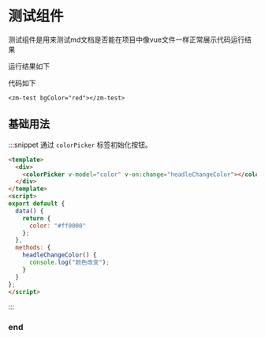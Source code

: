 # 测试组件
 
测试组件是用来测试md文档是否能在项目中像vue文件一样正常展示代码运行结果

运行结果如下

<zm-test bgColor="blue"></zm-test>

代码如下

`<zm-test bgColor="red"></zm-test>`

## 基础用法

:::snippet 通过 `colorPicker` 标签初始化按钮。

```html
<template>
  <div>
    <colorPicker v-model="color" v-on:change="headleChangeColor"></colorPicker>
  </div>
</template>
<script>
export default {
  data() {
    return {
      color: "#ff0000"
    };
  },
  methods: {
    headleChangeColor() {
      console.log("颜色改变");
    }
  }
};
</script>
```

:::


### end